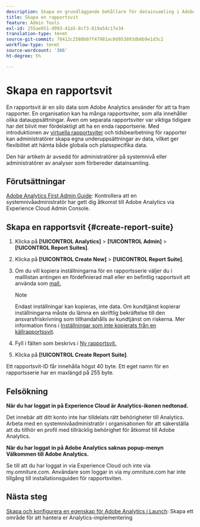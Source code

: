 ```yaml
---
description: Skapa en grundläggande behållare för datainsamling i Adobe Analytics
title: Skapa en rapportsvit
feature: Admin Tools
exl-id: 255ae051-d993-41a5-8cf3-819a54c17e34
translation-type: tm+mt
source-git-commit: 78412c2588b07f47981ac0d953893db6b9e1d3c2
workflow-type: tm+mt
source-wordcount: '366'
ht-degree: 5%

---
```


# Skapa en rapportsvit

En rapportsvit är en silo data som Adobe Analytics använder för att ta fram rapporter. En organisation kan ha många rapportsviter, som alla innehåller olika datauppsättningar. Även om separata rapportsviter var viktiga tidigare har det blivit mer fördelaktigt att ha en enda rapportserie. Med introduktionen av [virtuella rapportsviter](https://experienceleague.adobe.com/docs/analytics/components/virtual-report-suites/vrs-about.html?lang=en#virtual-report-suites) och tidsbearbetning för rapporter kan administratörer skapa egna underuppsättningar av data, vilket ger flexibilitet att hämta både globala och platsspecifika data.

Den här artikeln är avsedd för administratörer på systemnivå eller administratörer av analyser som förbereder datainsamling.

## Förutsättningar

[Adobe Analytics First Admin Guide](/help/admin/admin-console/first-admin-guide.md): Kontrollera att en systemnivåadministratör har gett dig åtkomst till Adobe Analytics via Experience Cloud Admin Console.

## Skapa en rapportsvit {#create-report-suite}

1. Klicka på **[!UICONTROL Analytics]** > **[!UICONTROL Admin]** > **[!UICONTROL Report Suites]**.
1. Klicka på **[!UICONTROL Create New]** > **[!UICONTROL Report Suite]**.
1. Om du vill kopiera inställningarna för en rapportsserie väljer du i malllistan antingen en fördefinierad mall eller en befintlig rapportsvit att använda som [mall.](/help/admin/c-manage-report-suites/c-report-suite-templates/report-suite-templates.md)

   >[!NOTE]
   >
   >Endast inställningar kan kopieras, inte data. Om kundtjänst kopierar inställningarna måste du lämna en skriftlig bekräftelse till den ansvarsfriskrivning som tillhandahålls av kundtjänst om riskerna. Mer information finns i [Inställningar som inte kopierats från en källrapportssvit](/help/admin/c-manage-report-suites/c-new-report-suite/settings-not-copied-from-rs.md).

1. Fyll i fälten som beskrivs i [Ny rapportsvit.](/help/admin/c-manage-report-suites/c-new-report-suite/new-report-suite.md)
1. Klicka på **[!UICONTROL Create Report Suite]**.

Ett rapportsvit-ID får innehålla högst 40 byte. Ett eget namn för en rapportsserie har en maxlängd på 255 byte.

## Felsökning

**När du har loggat in på Experience Cloud är Analytics-ikonen nedtonad.**

Det innebär att ditt konto inte har tilldelats rätt behörigheter till Analytics. Arbeta med en systemnivåadministratör i organisationen för att säkerställa att du tillhör en profil med tillräcklig behörighet för åtkomst till Adobe Analytics.

**När du har loggat in på Adobe Analytics saknas popup-menyn Välkommen till Adobe Analytics.**

Se till att du har loggat in via Experience Cloud och inte via my.omniture.com. Användare som loggar in via my.omniture.com har inte tillgång till installationsguiden för rapportsviten.

## Nästa steg

[Skapa och konfigurera en egenskap för Adobe Analytics i Launch](/help/implement/launch/create-analytics-property.md): Skapa ett område för att hantera er Analytics-implementering
